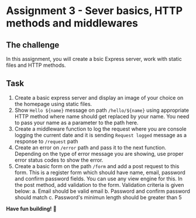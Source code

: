 # Assignment 3 - Sever basics, HTTP methods and middlewares

## The challenge

In this assignment, you will create a bsic Express server, work with static files and HTTP methods.

## Task

1. Create a basic express server and display an image of your choice on the homepage using static files.
2. Show `Hello ${name}` message on path `/hello/${name}` using appropriate HTTP method where name should get replaced by your name. You need to pass your name as a parameter to the path here.
3. Create a middleware function to log the request where you are console logging the current date and it is sending `Request logged` message as a response to `/request` path
4. Create an error on `/error` path and pass it to the next function. Depending on the type of error message you are showing, use proper error status codes to show the error.
5. Create a basic form on the path `/form` and add a post request to this form. This is a register form which should have name, email, password and confirm password fields. You can use any view engine for this. In the post method, add validation to the form. Validation criteria is given below:
   a. Email should be valid email
   b. Password and confirm password should match
   c. Password's minimun length should be greater than 5

**Have fun building!** 🚀
